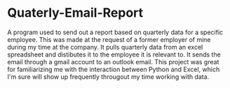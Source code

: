 # Quaterly-Email-Report
A program used to send out a report based on quarterly data for a specific employee. This was made at the request of a former employer of mine during my time at the company. It pulls quarterly data from an excel spreadsheet and distibutes it to the employee it is relevant to. It sends the email through a gmail account to an outlook email. This project was great for familiarizing me with the interaction between Python and Excel, which I'm sure will show up frequently througout my time working with data. 
